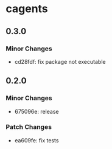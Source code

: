 # cagents

## 0.3.0

### Minor Changes

- cd28fdf: fix package not executable

## 0.2.0

### Minor Changes

- 675096e: release

### Patch Changes

- ea609fe: fix tests
